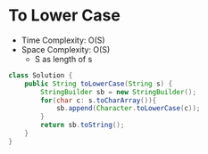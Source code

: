# To Lower Case

- Time Complexity: O(S)
- Space Complexity: O(S)
  - S as length of s

```java
class Solution {
    public String toLowerCase(String s) {
        StringBuilder sb = new StringBuilder();
        for(char c: s.toCharArray()){
            sb.append(Character.toLowerCase(c));
        }
        return sb.toString();
    }
}
```
